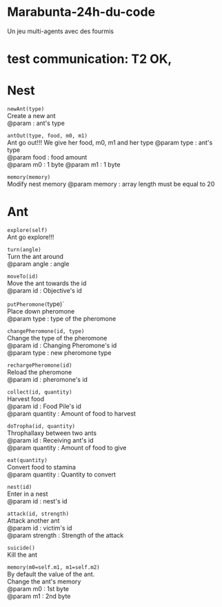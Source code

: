 # Marabunta-24h-du-code
Un jeu multi-agents avec des fourmis
# test communication: T2 OK,


# Nest


`newAnt(type)`  
Create a new ant  
@param : ant's type   

`antOut(type, food, m0, m1)`  
Ant go out!!! We give her food, m0, m1 and her type
@param type : ant's type  
@param food : food amount  
@param m0 : 1 byte
@param m1 : 1 byte  

`memory(memory)`  
Modify nest memory 
@param memory : array length must be equal to 20     


# Ant  

`explore(self)`  
Ant go explore!!!  

`turn(angle)`   
Turn the ant around  
@param angle : angle  

`moveTo(id)`  
Move the ant towards the id   
@param id : Objective's id   


`putPheromone(`type)`  
Place down pheromone  
@param type : type of the pheromone  

`changePheromone(id, type)`  
Change the type of the pheromone  
@param id : Changing Pheromone's id  
@param type :  new pheromone type  


`rechargePheromone(id)`  
Reload the pheromone  
@param id : pheromone's id   

`collect(id, quantity)`  
Harvest food  
@param id : Food Pile's id  
@param quantity : Amount of food to harvest  

`doTropha(id, quantity)`  
Throphallaxy between two ants  
@param id : Receiving ant's id  
@param quantity :  Amount of food to give  


`eat(quantity)`  
Convert food to stamina  
@param quantity :  Quantity to convert  

`nest(id)`  
Enter in a nest  
@param id : nest's id  
	
`attack(id, strength)`  
Attack another ant  
@param id : victim's id  
@param strength : Strength of the attack


`suicide()`  
Kill the ant  
	
`memory(m0=self.m1, m1=self.m2)`  
By default the value of the ant.  
Change the ant's memory  
@param m0 : 1st byte  
@param m1 : 2nd byte  
